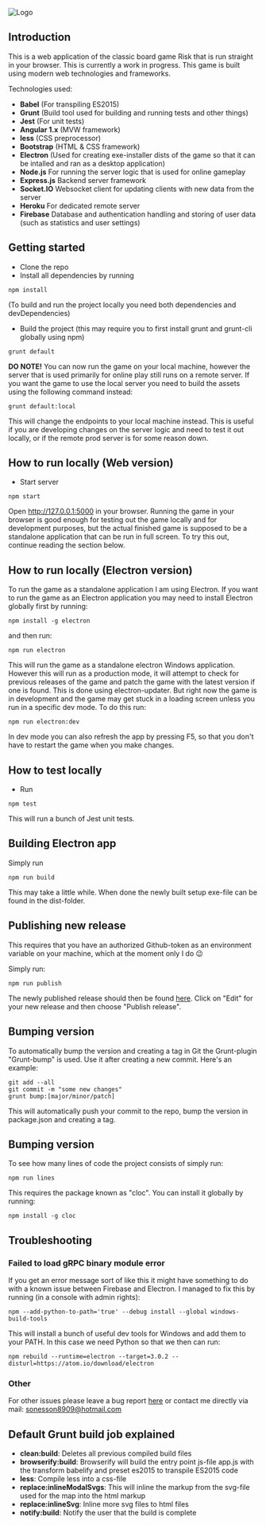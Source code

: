 ![Logo](https://raw.githubusercontent.com/ToWelie89/TotalRisk/master/assets/logo.png)

## Introduction

This is a web application of the classic board game Risk that is run straight in your browser. This is currently a work in progress. This game is built using modern web technologies and frameworks.

Technologies used:

- **Babel** (For transpiling ES2015)
- **Grunt** (Build tool used for building and running tests and other things)
- **Jest** (For unit tests)
- **Angular 1.x** (MVW framework)
- **less** (CSS preprocessor)
- **Bootstrap** (HTML & CSS framework)
- **Electron** (Used for creating exe-installer dists of the game so that it can be intalled and ran as a desktop application)
- **Node.js** For running the server logic that is used for online gameplay
- **Express.js** Backend server framework
- **Socket.IO** Websocket client for updating clients with new data from the server
- **Heroku** For dedicated remote server
- **Firebase** Database and authentication handling and storing of user data (such as statistics and user settings)

## Getting started

- Clone the repo
- Install all dependencies by running

```
npm install
```

(To build and run the project locally you need both dependencies and devDependencies)

- Build the project (this may require you to first install grunt and grunt-cli globally using npm)

```
grunt default
```

**DO NOTE!** You can now run the game on your local machine, however the server that is used primarily for online play still runs on a remote server. If you want the game to use the local server you need to build the assets using the following command instead:

```
grunt default:local
```

This will change the endpoints to your local machine instead. This is useful if you are developing changes on the server logic and need to test it out locally, or if the remote prod server is for some reason down.

## How to run locally (Web version)

- Start server

```
npm start
```
Open http://127.0.0.1:5000 in your browser. Running the game in your browser is good enough for testing out the game locally and for development purposes, but the actual finished game is supposed to be a standalone application that can be run in full screen. To try this out, continue reading the section below.

## How to run locally (Electron version)

To run the game as a standalone application I am using Electron. If you want to run the game as an Electron application you may need to install Electron globally first by running:

```
npm install -g electron
```

and then run:

```
npm run electron
```

This will run the game as a standalone electron Windows application. However this will run as a production mode, it will attempt to check for previous releases of the game and patch the game with the latest version if one is found. This is done using electron-updater. But right now the game is in development and the game may get stuck in a loading screen unless you run in a specific dev mode. To do this run:

```
npm run electron:dev
```

In dev mode you can also refresh the app by pressing F5, so that you don't have to restart the game when you make changes.

## How to test locally

- Run

```
npm test
```

This will run a bunch of Jest unit tests.

## Building Electron app

Simply run

```
npm run build
```

This may take a little while. When done the newly built setup exe-file can be found in the dist-folder.

## Publishing new release

This requires that you have an authorized Github-token as an environment variable on your machine, which at the moment only I do :wink:

Simply run:

```
npm run publish
```

The newly published release should then be found [here](https://github.com/ToWelie89/TotalRisk/releases/). Click on "Edit" for your new release and then choose "Publish release".

## Bumping version

To automatically bump the version and creating a tag in Git the Grunt-plugin "Grunt-bump" is used. Use it after creating a new commit. Here's an example:

```
git add --all
git commit -m "some new changes"
grunt bump:[major/minor/patch]
```

This will automatically push your commit to the repo, bump the version in package.json and creating a tag.

## Bumping version

To see how many lines of code the project consists of simply run:

```
npm run lines
```

This requires the package known as "cloc". You can install it globally by running:

```
npm install -g cloc
```

## Troubleshooting

### Failed to load gRPC binary module error

If you get an error message sort of like this it might have something to do with a known issue between Firebase and Electron. I managed to fix this by running (in a console with admin rights):

```
npm --add-python-to-path='true' --debug install --global windows-build-tools
```

This will install a bunch of useful dev tools for Windows and add them to your PATH. In this case we need Python so that we then can run:

```
npm rebuild --runtime=electron --target=3.0.2 --disturl=https://atom.io/download/electron
```

### Other

For other issues please leave a bug report [here](https://github.com/ToWelie89/TotalRisk/issues) or contact me directly via mail: sonesson8909@hotmail.com

## Default Grunt build job explained

+ **clean:build**: Deletes all previous compiled build files
+ **browserify:build**: Browserify will build the entry point js-file app.js with the transform babelify and preset es2015 to transpile ES2015 code
+ **less**: Compile less into a css-file
+ **replace:inlineModalSvgs**: This will inline the markup from the svg-file used for the map into the html markup
+ **replace:inlineSvg**: Inline more svg files to html files
+ **notify:build**: Notify the user that the build is complete